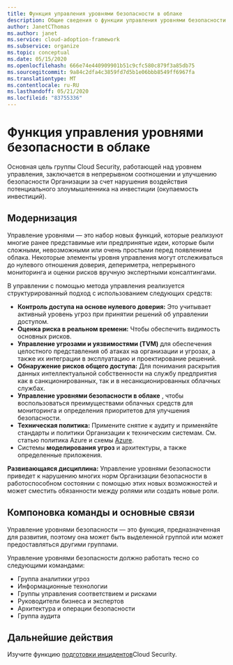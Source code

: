 ```yaml
---
title: Функция управления уровнями безопасности в облаке
description: Общие сведения о функции управления уровнями безопасности в облаке.
author: JanetCThomas
ms.author: janet
ms.service: cloud-adoption-framework
ms.subservice: organize
ms.topic: conceptual
ms.date: 05/15/2020
ms.openlocfilehash: 666e74e440909901b51c9cfc580c879f3a85db75
ms.sourcegitcommit: 9a84c2dfa4c3859fd7d5b1e06bbb8549ff6967fa
ms.translationtype: MT
ms.contentlocale: ru-RU
ms.lasthandoff: 05/21/2020
ms.locfileid: "83755336"
---
```

<!--docsTest:ignore TVM -->

# <a name="function-of-cloud-security-posture-management"></a>Функция управления уровнями безопасности в облаке

Основная цель группы Cloud Security, работающей над уровнем управления, заключается в непрерывном соотношении и улучшению безопасности Организации за счет нарушения воздействия потенциального злоумышленника на инвестиции (окупаемость инвестиций).

## <a name="modernization"></a>Модернизация

Управление уровнями — это набор новых функций, которые реализуют многие ранее представимые или предпринятые идеи, которые были сложными, невозможными или очень простыми перед появлением облака. Некоторые элементы уровня управления могут отслеживаться до нулевого отношения доверия, депериметра, непрерывного мониторинга и оценки рисков вручную экспертными консалтингами.

В управлении с помощью метода управления реализуется структурированный подход с использованием следующих средств:

- **Контроль доступа на основе нулевого доверия:** Это учитывает активный уровень угроз при принятии решений об управлении доступом.
- **Оценка риска в реальном времени:** Чтобы обеспечить видимость основных рисков.
- **Управление угрозами и уязвимостями (TVM)** для обеспечения целостного представления об атаках на организации и угрозах, а также их интеграции в эксплуатацию и проектирование решений.
- **Обнаружение рисков общего доступа:** Для понимания раскрытия данных интеллектуальной собственности на службу предприятия как в санкционированных, так и в несанкционированных облачных службах.
- **Управление уровнями безопасности в облаке** , чтобы воспользоваться преимуществами облачных средств для мониторинга и определения приоритетов для улучшения безопасности.
- **Техническая политика:** Примените снятие к аудиту и применяйте стандарты и политики Организации к техническим системам. См. статью политика Azure и схемы [Azure](https://docs.microsoft.com/azure/governance/blueprints/overview).
- Системы **моделирования угроз** и архитектуры, а также определенные приложения.

**Развивающаяся дисциплина:** Управление уровнями безопасности приведет к нарушению многих норм Организации безопасности в работоспособном состоянии с помощью этих новых возможностей и может сместить обязанности между ролями или создать новые роли.

## <a name="team-composition-and-key-relationships"></a>Компоновка команды и основные связи

Управление уровнями безопасности — это функция, предназначенная для развития, поэтому она может быть выделенной группой или может предоставляться другими группами.

Управление уровнями безопасности должно работать тесно со следующими командами:

- Группа аналитики угроз
- Информационные технологии
- Группы управления соответствием и рисками
- Руководители бизнеса и экспертов
- Архитектура и операции безопасности
- Группа аудита

## <a name="next-steps"></a>Дальнейшие действия

Изучите функцию [подготовки инцидентов](./cloud-security-incident-preparation.md)Cloud Security.
